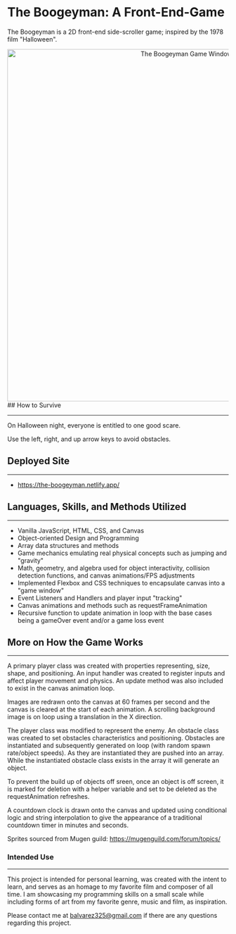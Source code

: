 # The Boogeyman: A Front-End-Game

The Boogeyman is a 2D front-end side-scroller game; inspired by the 1978 film "Halloween".
<div align="center">
<img width="800" alt="The Boogeyman Game Window" src="https://user-images.githubusercontent.com/100237632/196747290-6a200fcf-bc08-42e4-a74d-731967b19224.png">
</div>
## How to Survive

---

On Halloween night, everyone is entitled to one good scare.

Use the left, right, and up arrow keys to avoid obstacles.

## Deployed Site

---

- <https://the-boogeyman.netlify.app/>

## Languages, Skills, and Methods Utilized

---

- Vanilla JavaScript, HTML, CSS, and Canvas
- Object-oriented Design and Programming
- Array data structures and methods
- Game mechanics emulating real physical concepts such as jumping and "gravity"
- Math, geometry, and algebra used for object interactivity, collision detection functions, and canvas animations/FPS adjustments
- Implemented Flexbox and CSS techniques to encapsulate canvas into a "game window"
- Event Listeners and Handlers and player input "tracking"
- Canvas animations and methods such as requestFrameAnimation
- Recursive function to update animation in loop with the base cases being a gameOver event and/or a game loss event

## More on How the Game Works

---

A primary player class was created with properties representing, size, shape, and positioning. An input handler was created to register inputs and affect player movement and physics. An update method was also included to exist in the canvas animation loop.

Images are redrawn onto the canvas at 60 frames per second and the canvas is cleared at the start of each animation.
A scrolling background image is on loop using a translation in the X direction.

The player class was modified to represent the enemy.
An obstacle class was created to set obstacles characteristics and positioning. Obstacles are instantiated and subsequently generated on loop (with random spawn rate/object speeds). As they are instantiated they are pushed into an array. While the instantiated obstacle class exists in the array it will generate an object.

To prevent the build up of objects off sreen, once an object is off screen, it is marked for deletion with a helper variable and set to be deleted as the requestAnimation refreshes.

A countdown clock is drawn onto the canvas and updated using conditional logic and string interpolation to give the appearance of a traditional countdown timer in minutes and seconds.

Sprites sourced from Mugen guild: https://mugenguild.com/forum/topics/

### Intended Use

---

This project is intended for personal learning, was created with the intent to learn, and serves as an homage to my favorite film and composer of all time.
I am showcasing my programming skills on a small scale while including forms of art from my favorite genre, music and film, as inspiration.

Please contact me at balvarez325@gmail.com if there are any questions regarding this project.
